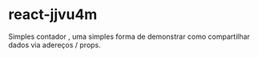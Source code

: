 # react-jjvu4m
Simples contador , uma simples forma de demonstrar como compartilhar dados via adereços / props. 
